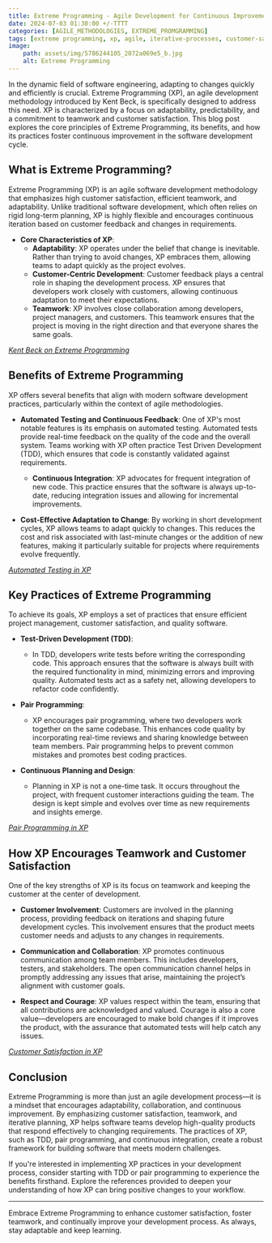 ```yaml
---
title: Extreme Programming - Agile Development for Continuous Improvement 
date: 2024-07-03 01:30:00 +/-TTTT
categories: [AGILE_METHODOLOGIES, EXTREME_PROMGRAMMING]
tags: [extreme programming, xp, agile, iterative-processes, customer-satisfaction, continuous-integration]
image:
    path: assets/img/5786244105_2072a069e5_b.jpg
    alt: Extreme Programming
---
```


In the dynamic field of software engineering, adapting to changes quickly and efficiently is crucial. Extreme Programming (XP), an agile development methodology introduced by Kent Beck, is specifically designed to address this need. XP is characterized by a focus on adaptability, predictability, and a commitment to teamwork and customer satisfaction. This blog post explores the core principles of Extreme Programming, its benefits, and how its practices foster continuous improvement in the software development cycle.

## What is Extreme Programming?

Extreme Programming (XP) is an agile software development methodology that emphasizes high customer satisfaction, efficient teamwork, and adaptability. Unlike traditional software development, which often relies on rigid long-term planning, XP is highly flexible and encourages continuous iteration based on customer feedback and changes in requirements.

- **Core Characteristics of XP**:
  - **Adaptability**: XP operates under the belief that change is inevitable. Rather than trying to avoid changes, XP embraces them, allowing teams to adapt quickly as the project evolves.
  - **Customer-Centric Development**: Customer feedback plays a central role in shaping the development process. XP ensures that developers work closely with customers, allowing continuous adaptation to meet their expectations.
  - **Teamwork**: XP involves close collaboration among developers, project managers, and customers. This teamwork ensures that the project is moving in the right direction and that everyone shares the same goals.

*[Kent Beck on Extreme Programming](https://www.amazon.com/Extreme-Programming-Explained-Embrace-Change/dp/0321278658)*

## Benefits of Extreme Programming

XP offers several benefits that align with modern software development practices, particularly within the context of agile methodologies.

- **Automated Testing and Continuous Feedback**: One of XP's most notable features is its emphasis on automated testing. Automated tests provide real-time feedback on the quality of the code and the overall system. Teams working with XP often practice Test Driven Development (TDD), which ensures that code is constantly validated against requirements.

  - **Continuous Integration**: XP advocates for frequent integration of new code. This practice ensures that the software is always up-to-date, reducing integration issues and allowing for incremental improvements.

- **Cost-Effective Adaptation to Change**: By working in short development cycles, XP allows teams to adapt quickly to changes. This reduces the cost and risk associated with last-minute changes or the addition of new features, making it particularly suitable for projects where requirements evolve frequently.

*[Automated Testing in XP](https://www.linkedin.com/advice/0/how-does-extreme-programming-approach-testing-weg2f#:~:text=One%20of%20the%20core%20principles,and%20avoid%20bugs%20and%20errors.)*

## Key Practices of Extreme Programming

To achieve its goals, XP employs a set of practices that ensure efficient project management, customer satisfaction, and quality software.

- **Test-Driven Development (TDD)**:
  - In TDD, developers write tests before writing the corresponding code. This approach ensures that the software is always built with the required functionality in mind, minimizing errors and improving quality. Automated tests act as a safety net, allowing developers to refactor code confidently.

- **Pair Programming**:
  - XP encourages pair programming, where two developers work together on the same codebase. This enhances code quality by incorporating real-time reviews and sharing knowledge between team members. Pair programming helps to prevent common mistakes and promotes best coding practices.

- **Continuous Planning and Design**:
  - Planning in XP is not a one-time task. It occurs throughout the project, with frequent customer interactions guiding the team. The design is kept simple and evolves over time as new requirements and insights emerge.

*[Pair Programming in XP](https://www.agilealliance.org/glossary/pair-programming/)*

## How XP Encourages Teamwork and Customer Satisfaction

One of the key strengths of XP is its focus on teamwork and keeping the customer at the center of development.

- **Customer Involvement**: Customers are involved in the planning process, providing feedback on iterations and shaping future development cycles. This involvement ensures that the product meets customer needs and adjusts to any changes in requirements.

- **Communication and Collaboration**: XP promotes continuous communication among team members. This includes developers, testers, and stakeholders. The open communication channel helps in promptly addressing any issues that arise, maintaining the project’s alignment with customer goals.

- **Respect and Courage**: XP values respect within the team, ensuring that all contributions are acknowledged and valued. Courage is also a core value—developers are encouraged to make bold changes if it improves the product, with the assurance that automated tests will help catch any issues.

*[Customer Satisfaction in XP](https://www.medallia.com/resource/xp-case-study/)*

## Conclusion

Extreme Programming is more than just an agile development process—it is a mindset that encourages adaptability, collaboration, and continuous improvement. By emphasizing customer satisfaction, teamwork, and iterative planning, XP helps software teams develop high-quality products that respond effectively to changing requirements. The practices of XP, such as TDD, pair programming, and continuous integration, create a robust framework for building software that meets modern challenges.

If you're interested in implementing XP practices in your development process, consider starting with TDD or pair programming to experience the benefits firsthand. Explore the references provided to deepen your understanding of how XP can bring positive changes to your workflow.

---

Embrace Extreme Programming to enhance customer satisfaction, foster teamwork, and continually improve your development process. As always, stay adaptable and keep learning.